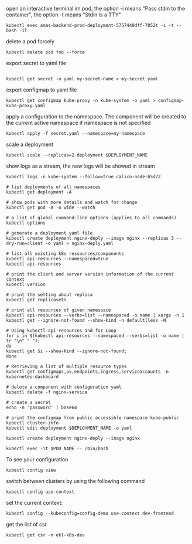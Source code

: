 open an interactive terminal im pod, the option -i means "Pass stdin to the container", the option -t means "Stdin is a TTY"
```
kubectl exec amas-backend-prod-deployment-5757449dff-7852t -i -t -- bash -il
```

delete a pod forcely
```
kubectl delete pod foo --force
```

export secret to yaml file
```

kubectl get secret -o yaml my-secret-name > my-secret.yaml
```

export configmap to yaml file
```
kubectl get configmap kube-proxy -n kube-system -o yaml > configmap-kube-proxy.yaml
```

apply a configuration to the namespace. The component will be created to the current active namespace if namespace is not specified
```
kubectl apply -f secret.yaml --namespace=my-namespace
```

scale a deployment
```
kubectl scale --replicas=2 deployment $DEPLOYMENT_NAME
```

show logs as a stream, the new logs will be showed in stream
```
kubectl logs -n kube-system --follow=true calico-node-b5d72
```

```
# list deployments of all namespaces
kubectl get deployment -A

# show pods with more details and watch for change
kubectl get pod -A -o wide --watch

# a list of global command-line options (applies to all commands)
kubectl options

# generate a deployment yaml file
kubectl create deployment nginx-deply --image nginx --replicas 3 --dry-run=client -o yaml > nginx-deply.yaml

# list all existing k8s ressources/components
kubectl api-resources --namespaced=true
kubectl api-resources

# print the client and server version information of the current context
kubectl version

# print the setting about replica
kubectl get replicasets

# print all resources of given namespace
kubectl api-resources --verbs=list --namespaced -o name | xargs -n 1 kubectl get --ignore-not-found --show-kind -n default|less -N

# Using kubectl api-resources and for Loop
for i in $(kubectl api-resources --namespaced --verbs=list -o name | tr "\n" " ");
do
kubectl get $i --show-kind --ignore-not-found;
done

# Retrieving a list of multiple resource types
kubectl get configmaps,pv,endpoints,ingress,serviceaccounts -n kubernetes-dashboard

# delete a component with configuration yaml
kubectl delete -f nginx-service

# create a secret
echo -n 'password' | base64

# print the configmap from public accessible namespace kube-public
kubectl cluster-info
kubectl edit deployment $DEPLOYMENT_NAME -o yaml

kubectl create deployment nginx-deply --image nginx

kubectl exec -it $POD_NAME -- /bin/bash
```

To see your configuration
```
kubectl config view
```

switch between clusters by using the following command
```
kubectl config use-context
```

set the current context:
```
kubectl config --kubeconfig=config-demo use-context dev-frontend
```

get the list of csr
```
kubectl get csr -n ekl-k8s-dev
```